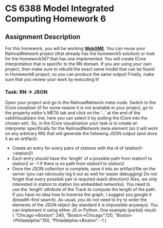 # CS 6388 Model Integrated Computing Homework 6

## Assignment Description

For this homework, you will be working **[WebGME](https://webgme.org/)**. You can reuse your RailroadNetwork project (that already has the homework5 solution) or look for the Homework567 that has one implemented. You will create ICore interpretation that is specific to the RN domain. If you are using your own project, then make sure to rebuild the exact same model that can be found in Homework6 project, so you can produce the same output! Finally, make sure that you review your work by executing it!

### Task: RN -> JSON

Open your project and go to the RailroadNetwork meta-node. Switch to the ICore visualizer (if for some reason it is not available in your project, go to the property editor’s META tab and click on the ‘…’ at the end of the validVisualizers line, here you can select it by putting the ICore into the chosen set). So, in the ICore visualization your task is to create an interpreter specifically for the RailroadNetwork meta element (so it will work on any arbitrary RN) that will generate the following JSON output (and store it as an artifact):

- Create an entry for every pairs of stations with the id of (station1->station2)
- Each entry should have the ‘length’ of a possible path from station1 to station2 or -1 if there is no path from station1 to station2
- Once the JSON collection is complete, save it into an artifact/file on the server (you can obviously log it out as well for easier debugging)
  Do not forget that every possible pair is required (each direction)! Also, we only interested in station to station (no embedded networks). You need to use the ‘length’ attribute of the Track to compute the length of the path. If you have no idea how to traverse the graph, I suggest you google it (breadth-first search).
  As usual, you do not need to try to order the elements of the JSON object (by standard it is impossible anyways). You can implement it using either JS or Python.
  One example (partial) result:
  {
  “Chicago->Boston”: 240,
  “Boston->Chicago”:120,
  “Boston->Philadelphia”:150,
  “Philadelphia->Boston”: -1
  }
